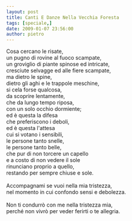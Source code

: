```yaml
---
layout: post
title: Canti E Danze Nella Vecchia Foresta
tags: [speciale,]
date: 2009-01-07 23:56:00
author: pietro
---
```

Cosa cercano le risate,<br/>un pugno di rovine al fuoco scampate,<br/>un groviglio di piante spinose ed intricate,<br/>cresciute selvagge ed alle fiere scampate,<br/>ma dietro le spine,<br/>dietro gli aghi e le trappole meschine,<br/>si cela forse qualcosa,<br/>da scoprire lentamente,<br/>che da lungo tempo riposa,<br/>con un solo occhio dormiente;<br/>ed è questa la difesa<br/>che preferiscono i deboli,<br/>ed è questa l'attesa<br/>cui si votano i sensibili,<br/>le persone tanto snelle,<br/>le persone tanto belle,<br/>che pur di non torcere un capello<br/>e a costo di non vedere il sole<br/>rinunciano proprio a quello,<br/>restando per sempre chiuse e sole.<br/><br/>Accompagnami se vuoi nella mia tristezza,<br/>nel momento in cui confondo sensi e debolezza.<br/><br/>Non ti condurrò con me nella tristezza mia,<br/>perché non vivrò per veder ferirti o te allegria.
